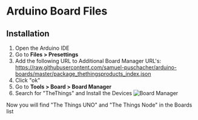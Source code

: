 # Arduino Board Files
## Installation
 
1. Open the Arduino IDE
2. Go to **Files > Presettings**
3. Add the following URL to Additional Board Manager URL's: https://raw.githubusercontent.com/samuel-puschacher/arduino-boards/master/package_thethingsproducts_index.json
4. Click "ok"
5. Go to **Tools > Board > Board Manager**
6. Search for "TheThings" and Install the Devices
![Board Manager](https://github.com/samuel-puschacher/TTP_Arduino_Boards/raw/master/Images/board_manager.png "Device Library in the Board Manager")

Now you will find "The Things UNO" and "The Things Node" in the Boards list
